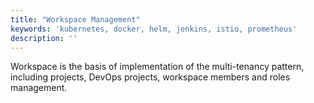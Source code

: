 ```yaml
---
title: "Workspace Management"
keywords: 'kubernetes, docker, helm, jenkins, istio, prometheus'
description: ''
---
```


Workspace is the basis of implementation of the multi-tenancy pattern, including projects, DevOps projects, workspace members and roles management.


